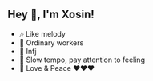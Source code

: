 ## Hey 👋, I'm Xosin!  

- 🎶 Like melody
- 🌱 Ordinary workers
- 🤖 Infj
- 👀 Slow tempo, pay attention to feeling
- 🌈 Love & Peace ❤️❤️❤️

<!---
Xosin/Xosin is a ✨ special ✨ repository because its `README.md` (this file) appears on your GitHub profile.
You can click the Preview link to take a look at your changes.
--->
